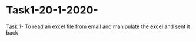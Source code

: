 # Task1-20-1-2020-
Task 1- To read an excel file from email and manipulate the excel and sent it back
